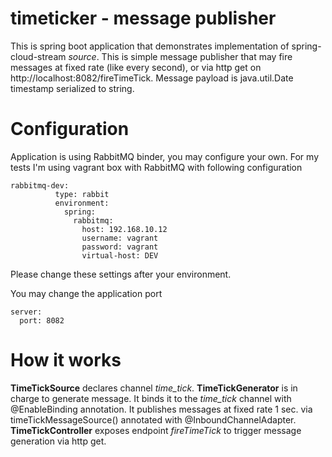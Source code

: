 # timeticker - message publisher

This is spring boot application that demonstrates implementation of spring-cloud-stream *source*.
This is simple message publisher that may fire messages at fixed rate (like every second),
or via http get on http://localhost:8082/fireTimeTick. Message payload is java.util.Date
timestamp serialized to string.

# Configuration

Application is using RabbitMQ binder, you may configure your own.
For my tests I'm using vagrant box with RabbitMQ with following configuration
~~~~
rabbitmq-dev:
          type: rabbit
          environment:
            spring:
              rabbitmq:
                host: 192.168.10.12
                username: vagrant
                password: vagrant
                virtual-host: DEV
~~~~
Please change these settings after your environment.

You may change the application port
~~~~
server:
  port: 8082
~~~~

# How it works

**TimeTickSource** declares channel *time_tick*.
**TimeTickGenerator** is in charge to generate message. It binds it to the *time_tick* channel with @EnableBinding annotation.
It publishes messages at fixed rate 1 sec. via timeTickMessageSource() annotated with @InboundChannelAdapter.
**TimeTickController** exposes endpoint *fireTimeTick* to trigger message generation via http get.


